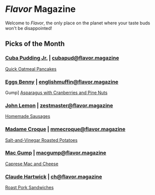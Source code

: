 # _Flavor_ Magazine

Welcome to _Flavor_, the only place on the planet where your taste buds won't be disappointed!

## Picks of the Month

### [Cuba Pudding Jr.](writer/cuba-pudding-jr.md) | cubapud@flavor.magazine

[Quick Oatmeal Pancakes](recipe/feb/quick-oatmeal-pancakes.md)

### [Eggs Benny](writer/eggs-benny.md) | englishmuffin@flavor.magazine
 Gump]
[Asparagus with Cranberries and Pine Nuts](recipe/feb/asparagus-with-cranberries-and-pine-nuts.md)

### [John Lemon](writer/john-lemon.md) | zestmaster@flavor.magazine

[Homemade Sausages](recipe/jan/homemade-sausages.md)

### [Madame Croque](writer/madame-croque.md) | mmecroque@flavor.magazine

[Salt-and-Vinegar Roasted Potatoes](recipe/feb/salt-and-vinegar-roasted-potatoes.md)

### [Mac Gump](writer/mac-gump.md) | macgump@flavor.magazine

[Caprese Mac and Cheese](recipe/feb/caprese-mac-and-cheese.md)

### [Claude Hartwick](writer/claude-hartwick.md) | ch@flavor.magazine

[Roast Pork Sandwiches](recipe/mar/roast-pork-sandwiches.md)